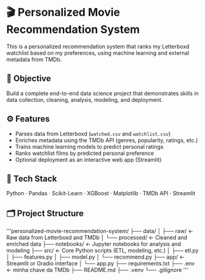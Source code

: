 # 🎬 Personalized Movie Recommendation System

This is a personalized recommendation system that ranks my Letterboxd watchlist based on my preferences, using machine learning and external metadata from TMDb.

## 🎯 Objective
Build a complete end-to-end data science project that demonstrates skills in data collection, cleaning, analysis, modeling, and deployment.

## ⚙️ Features
- Parses data from Letterboxd (`watched.csv` and `watchlist.csv`)
- Enriches metadata using the TMDb API (genres, popularity, ratings, etc.)
- Trains machine learning models to predict personal ratings
- Ranks watchlist films by predicted personal preference
- Optional deployment as an interactive web app (Streamlit)

## 🧰 Tech Stack
Python · Pandas · Scikit-Learn · XGBoost · Matplotlib · TMDb API · Streamlit

## 🗂️ Project Structure
'''personalized-movie-recommendation-system/
├── data/
│ ├── raw/ <- Raw data from Letterboxd and TMDb
│ └── processed/ <- Cleaned and enriched data
├── notebooks/ <- Jupyter notebooks for analysis and modeling
├── src/ <- Core Python scripts (ETL, modeling, etc.)
│ ├── etl.py
│ ├── features.py
│ ├── model.py
│ └── recommend.py
├── app/ <- Streamlit or Gradio interface
│ └── app.py
├── requirements.txt
├── .env ← minha chave da TMDb
├── README.md
├── .venv
└── .gitignore
'''

